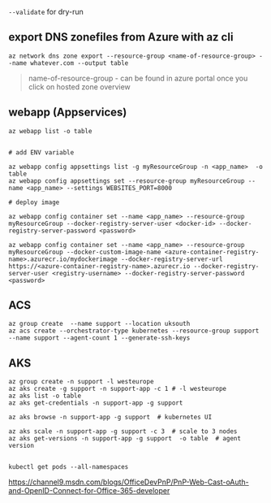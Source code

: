 
`--validate` for dry-run 

## export DNS zonefiles from Azure with az cli

```
az network dns zone export --resource-group <name-of-resource-group> --name whatever.com --output table
```

> name-of-resource-group - can be found in azure portal once you click
> on hosted zone overview



## webapp (Appservices)


```
az webapp list -o table


# add ENV variable

az webapp config appsettings list -g myResourceGroup -n <app_name>  -o table
az webapp config appsettings set --resource-group myResourceGroup --name <app_name> --settings WEBSITES_PORT=8000

# deploy image

az webapp config container set --name <app_name> --resource-group myResourceGroup --docker-registry-server-user <docker-id> --docker-registry-server-password <password>

az webapp config container set --name <app_name> --resource-group myResourceGroup --docker-custom-image-name <azure-container-registry-name>.azurecr.io/mydockerimage --docker-registry-server-url https://<azure-container-registry-name>.azurecr.io --docker-registry-server-user <registry-username> --docker-registry-server-password <password>

```

## ACS 

```
az group create  --name support --location uksouth
az acs create --orchestrator-type kubernetes --resource-group support --name support --agent-count 1 --generate-ssh-keys

```


## AKS

```
az group create -n support -l westeurope
az aks create -g support -n support-app -c 1 # -l westeurope
az aks list -o table
az aks get-credentials -n support-app -g support

az aks browse -n support-app -g support  # kubernetes UI

az aks scale -n support-app -g support -c 3  # scale to 3 nodes
az aks get-versions -n support-app -g support  -o table  # agent version


kubectl get pods --all-namespaces
```



https://channel9.msdn.com/blogs/OfficeDevPnP/PnP-Web-Cast-oAuth-and-OpenID-Connect-for-Office-365-developer
